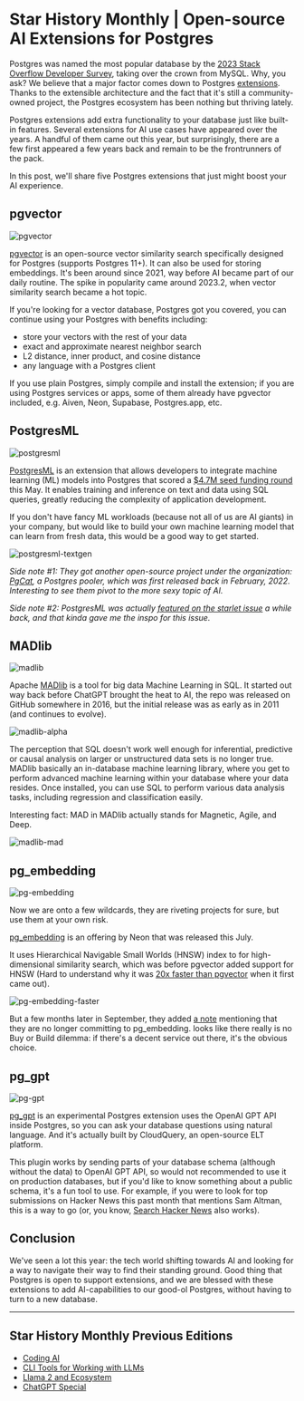 # Star History Monthly | Open-source AI Extensions for Postgres

Postgres was named the most popular database by the [2023 Stack Overflow Developer Survey](https://survey.stackoverflow.co/2023/#technology), taking over the crown from MySQL. Why, you ask? We believe that a major factor comes down to Postgres [extensions](https://www.postgresql.org/docs/current/sql-createextension.html). Thanks to the extensible architecture and the fact that it's still a community-owned project, the Postgres ecosystem has been nothing but thriving lately.

Postgres extensions add extra functionality to your database just like built-in features. Several extensions for AI use cases have appeared over the years. A handful of them came out this year, but surprisingly, there are a few first appeared a few years back and remain to be the frontrunners of the pack.

In this post, we'll share five Postgres extensions that just might boost your AI experience.

## pgvector

![pgvector](/blog/assets/ai-for-postgres/pgvector.webp)

[pgvector](https://github.com/pgvector/pgvector) is an open-source vector similarity search specifically designed for Postgres (supports Postgres 11+). It can also be used for storing embeddings. It's been around since 2021, way before AI became part of our daily routine. The spike in popularity came around 2023.2, when vector similarity search became a hot topic.

If you're looking for a vector database, Postgres got you covered, you can continue using your Postgres with benefits including:

- store your vectors with the rest of your data
- exact and approximate nearest neighbor search
- L2 distance, inner product, and cosine distance
- any language with a Postgres client

If you use plain Postgres, simply compile and install the extension; if you are using Postgres services or apps, some of them already have pgvector included, e.g. Aiven, Neon, Supabase, Postgres.app, etc.

## PostgresML

![postgresml](/blog/assets/ai-for-postgres/postgresml.webp)

[PostgresML](https://github.com/postgresml/postgresml) is an extension that allows developers to integrate machine learning (ML) models into Postgres that scored a [$4.7M seed funding round](https://postgresml.org/blog/postgresml-raises-4.7M-to-launch-serverless-ai-application-databases-based-on-postgres) this May. It enables training and inference on text and data using SQL queries, greatly reducing the complexity of application development.

If you don't have fancy ML workloads (because not all of us are AI giants) in your company, but would like to build your own machine learning model that can learn from fresh data, this would be a good way to get started.

![postgresml-textgen](/blog/assets/ai-for-postgres/postgresml-textgen.webp)

*Side note #1: They got another open-source project under the organization: [PgCat](https://github.com/postgresml/pgcat), a Postgres pooler, which was first released back in February, 2022. Interesting to see them pivot to the more sexy topic of AI.*

*Side note #2: PostgresML was actually* [*featured on the starlet issue*](https://star-history.com/blog/postgresml) *a while back, and that kinda gave me the inspo for this issue.*

## MADlib

![madlib](/blog/assets/ai-for-postgres/madlib.webp)

Apache [MADlib](https://github.com/apache/madlib) is a tool for big data Machine Learning in SQL. It started out way back before ChatGPT brought the heat to AI, the repo was released on GitHub somewhere in 2016, but the initial release was as early as in 2011 (and continues to evolve).

![madlib-alpha](/blog/assets/ai-for-postgres/madlib-alpha.webp)

The perception that SQL doesn't work well enough for inferential, predictive or causal analysis on larger or unstructured data sets is no longer true. MADlib basically an in-database machine learning library, where you get to perform advanced machine learning within your database where your data resides. Once installed, you can use SQL to perform various data analysis tasks, including regression and classification easily.

Interesting fact: MAD in MADlib actually stands for Magnetic, Agile, and Deep.

![madlib-mad](/blog/assets/ai-for-postgres/madlib-mad.webp)

## pg_embedding

![pg-embedding](/blog/assets/ai-for-postgres/pg-embedding.webp)

Now we are onto a few wildcards, they are riveting projects for sure, but use them at your own risk.

[pg_embedding](https://github.com/neondatabase/pg_embedding) is an offering by Neon that was released this July.

It uses Hierarchical Navigable Small Worlds (HNSW) index to for high-dimensional similarity search, which was before pgvector added support for HNSW (Hard to understand why it was [20x faster than pgvector](https://neon.tech/blog/pg-embedding-extension-for-vector-search) when it first came out).

![pg-embedding-faster](/blog/assets/ai-for-postgres/pg-embedding-faster.webp)

But a few months later in September, they added [a note](https://github.com/neondatabase/pg_embedding#pg_embedding) mentioning that they are no longer committing to pg_embedding. looks like there really is no Buy or Build dilemma: if there's a decent service out there, it's the obvious choice.

## pg_gpt

![pg-gpt](/blog/assets/ai-for-postgres/pg-gpt.webp)

[pg_gpt](https://github.com/cloudquery/pg_gpt) is an experimental Postgres extension uses the OpenAI GPT API inside Postgres, so you can ask your database questions using natural language. And it's actually built by CloudQuery, an open-source ELT platform.

This plugin works by sending parts of your database schema (although without the data) to OpenAI GPT API, so would not recommended to use it on production databases, but if you'd like to know something about a public schema, it's a fun tool to use. For example, if you were to look for top submissions on Hacker News this past month that mentions Sam Altman, this is a way to go (or, you know, [Search Hacker News](https://hn.algolia.com/?dateRange=all&page=0&prefix=false&query=&sort=byPopularity&type=story) also works).

## Conclusion

We've seen a lot this year: the tech world shifting towards AI and looking for a way to navigate their way to find their standing ground. Good thing that Postgres is open to support extensions, and we are blessed with these extensions to add AI-capabilities to our good-ol Postgres, without having to turn to a new database.

---

## Star History Monthly Previous Editions

- [Coding AI](/blog/coding-ai)
- [CLI Tools for Working with LLMs](/blog/cli-tool-for-llm)
- [Llama 2 and Ecosystem](/blog/llama2)
- [ChatGPT Special](/blog/star-history-monthly-pick-202303)
